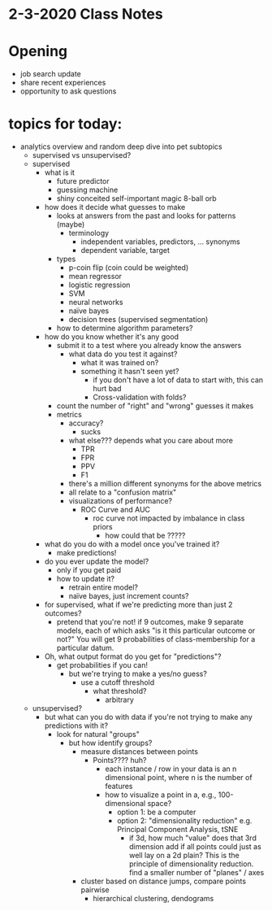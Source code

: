 2-3-2020 Class Notes
====================

# Opening

* job search update
* share recent experiences
* opportunity to ask questions

# topics for today:

* analytics overview and random deep dive into pet subtopics
     * supervised vs unsupervised?
     * supervised
          * what is it
               * future predictor
               * guessing machine
               * shiny conceited self-important magic 8-ball orb
          * how does it decide what guesses to make
               * looks at answers from the past and looks for patterns (maybe)
                    * terminology
                         * independent variables, predictors, … synonyms
                         * dependent variable, target
               * types
                    * p-coin flip (coin could be weighted)
                    * mean regressor
                    * logistic regression
                    * SVM
                    * neural networks
                    * naïve bayes
                    * decision trees (supervised segmentation)
               * how to determine algorithm parameters?
          * how do you know whether it's any good
               * submit it to a test where you already know the answers
                    * what data do you test it against?
                         * what it was trained on?
                         * something it hasn't seen yet?
                              * if you don't have a lot of data to start with, this can hurt bad
                              * Cross-validation with folds?
               * count the number of "right" and "wrong" guesses it makes
               * metrics
                    * accuracy?
                         * sucks
                    * what else??? depends what you care about more
                         * TPR
                         * FPR
                         * PPV
                         * F1
                    * there's a million different synonyms for the above metrics
                    * all relate to a "confusion matrix"
                    * visualizations of performance?
                         * ROC Curve and AUC
                              * roc curve not impacted by imbalance in class priors
                                   * how could that be ?????
          * what do you do with a model once you've trained it?
               * make predictions!
          * do you ever update the model?
               * only if you get paid
               * how to update it?
                    * retrain entire model?
                    * naïve bayes, just increment counts?
          * for supervised, what if we're predicting more than just 2 outcomes?
               * pretend that you're not! if 9 outcomes, make 9 separate models, each of which asks "is it this particular outcome or not?" You will get 9 probabilities of class-membership for a particular datum.
          * Oh, what output format do you get for "predictions"?
               * get probabilities if you can!
                    * but we're trying to make a yes/no guess?
                         * use a cutoff threshold
                              * what threshold?
                                   * arbitrary
     * unsupervised?
          * but what can you do with data if you're not trying to make any predictions with it?
               * look for natural "groups"
                    * but how identify groups?
                         * measure distances between points
                              * Points???? huh?
                                   * each instance / row in your data is an n dimensional point, where n is the number of features
                                   * how to visualize a point in a, e.g., 100-dimensional space?
                                        * option 1: be a computer
                                        * option 2: "dimensionality reduction" e.g. Principal Component Analysis, tSNE
                                             * if 3d, how much "value" does that 3rd dimension add if all points could just as well lay on a 2d plain? This is the principle of dimensionality reduction. find a smaller number of "planes" / axes
                         * cluster based on distance jumps, compare points pairwise
                              * hierarchical clustering, dendograms